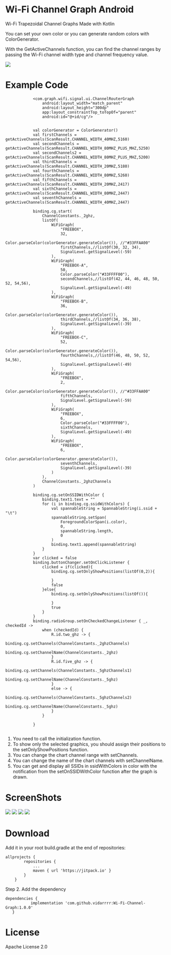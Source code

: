 # Wi-Fi Channel Graph Android
Wi-Fi Trapezoidal Channel Graphs Made with Kotlin

You can set your own color or you can generate random colors with ColorGenerator.

With the GetActiveChannels function, you can find the channel ranges by passing the Wi-Fi channel width type and channel frequency value.

[![](https://jitpack.io/v/vidarrrr/Wi-Fi-Channel-Graph.svg)](https://jitpack.io/#vidarrrr/Wi-Fi-Channel-Graph/1.0.0)

# Example Code 

```
            <com.graph.wifi.signal.ui.ChannelRouterGraph
                android:layout_width="match_parent"
                android:layout_height="300dp"
                app:layout_constraintTop_toTopOf="parent"
                android:id="@+id/cg"/>
        
```

```
            val colorGenerator = ColorGenerator()
            val firstChannels = getActiveChannels(ScanResult.CHANNEL_WIDTH_40MHZ,5160)
            val secondChannels = getActiveChannels(ScanResult.CHANNEL_WIDTH_80MHZ_PLUS_MHZ,5250)
            val secondChannels2 = getActiveChannels(ScanResult.CHANNEL_WIDTH_80MHZ_PLUS_MHZ,5200)
            val thirdChannels = getActiveChannels(ScanResult.CHANNEL_WIDTH_20MHZ,5180)
            val fourthChannels = getActiveChannels(ScanResult.CHANNEL_WIDTH_80MHZ,5260)
            val fifthChannels = getActiveChannels(ScanResult.CHANNEL_WIDTH_20MHZ,2417)
            val sixthChannels = getActiveChannels(ScanResult.CHANNEL_WIDTH_80MHZ,2447)
            val seventhChannels = getActiveChannels(ScanResult.CHANNEL_WIDTH_40MHZ,2447)

            binding.cg.start(
                ChannelConstants._2ghz,
                listOf(
                    WiFiGraph(
                        "FREEBOX",
                        32,
                        Color.parseColor(colorGenerator.generateColor()), //"#33FFAA00"
                        firstChannels,//listOf(30, 32, 34),
                        SignalLevel.getSignalLevel(-59)
                    ),
                    WiFiGraph(
                        "FREEBOX-A",
                        50,
                        Color.parseColor("#33FFFF00"),
                        secondChannels,//listOf(42, 44, 46, 48, 50, 52, 54,56),
                        SignalLevel.getSignalLevel(-49)
                    ),
                    WiFiGraph(
                        "FREEBOX-B",
                        36,
                        Color.parseColor(colorGenerator.generateColor()),
                        thirdChannels,//listOf(34, 36, 38),
                        SignalLevel.getSignalLevel(-39)
                    ),
                    WiFiGraph(
                        "FREEBOX-C",
                        52,
                        Color.parseColor(colorGenerator.generateColor()),
                        fourthChannels,//listOf(46, 48, 50, 52, 54,56),
                        SignalLevel.getSignalLevel(-49)
                    ),
                    WiFiGraph(
                        "FREEBOX",
                        2,
                        Color.parseColor(colorGenerator.generateColor()), //"#33FFAA00"
                        fifthChannels,
                        SignalLevel.getSignalLevel(-59)
                    ),
                    WiFiGraph(
                        "FREEBOX",
                        6,
                        Color.parseColor("#33FFFF00"),
                        sixthChannels,
                        SignalLevel.getSignalLevel(-49)
                    ),
                    WiFiGraph(
                        "FREEBOX",
                        6,
                        Color.parseColor(colorGenerator.generateColor()),
                        seventhChannels,
                        SignalLevel.getSignalLevel(-39)
                    )
                ),
                ChannelConstants._2ghzChannels
            )

            binding.cg.setOnSSIDWithColor {
                binding.text1.text = ""
                for (i in binding.cg.ssidWithColors) {
                    val spannableString = SpannableString(i.ssid + "\t")
                    spannableString.setSpan(
                        ForegroundColorSpan(i.color),
                        0,
                        spannableString.length,
                        0
                    )
                    binding.text1.append(spannableString)
                }
            }
            var clicked = false
            binding.buttonChanger.setOnClickListener {
                clicked = if(clicked){
                    binding.cg.setOnlyShowPositions(listOf(0,2)){

                    }
                    false
                }else{
                    binding.cg.setOnlyShowPositions(listOf()){

                    }
                    true
                }
            }
            binding.radioGroup.setOnCheckedChangeListener { _, checkedId ->
                when (checkedId) {
                    R.id.two_ghz -> {
                        binding.cg.setChannels(ChannelConstants._2ghzChannels)
                        binding.cg.setChannelName(ChannelConstants._2ghz)
                    }
                    R.id.five_ghz -> {
                        binding.cg.setChannels(ChannelConstants._5ghzChannels1)
                        binding.cg.setChannelName(ChannelConstants._5ghz)
                    }
                    else -> {
                        binding.cg.setChannels(ChannelConstants._5ghzChannels2)
                        binding.cg.setChannelName(ChannelConstants._5ghz)
                    }
                }

            }
           
```

1. You need to call the initialization function.
2. To show only the selected graphics, you should assign their positions to the setOnlyShowPositions function.
3. You can change the chart channel range with setChannels.
4. You can change the name of the chart channels with setChannelName.
5. You can get and display all SSIDs in ssidWithColors in color with the notification from the setOnSSIDWithColor function after the graph is drawn.

# ScreenShots

![](./ScreenShots/first.png)
![](./ScreenShots/second.png)
![](./ScreenShots/third.png)
![](./ScreenShots/fourth.png)

# Download

Add it in your root build.gradle at the end of repositories:

```
allprojects {
		repositories {
			...
			maven { url 'https://jitpack.io' }
		}
	}
 ```
 
 Step 2. Add the dependency
 
 ```
 dependencies {
	        implementation 'com.github.vidarrrr:Wi-Fi-Channel-Graph:1.0.0'
	}
 ```

# License

Apache License 2.0

